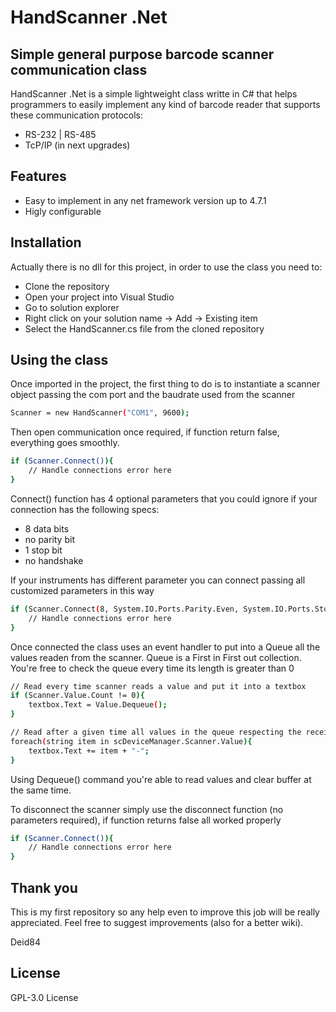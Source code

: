 # HandScanner .Net
## Simple general purpose barcode scanner communication class

HandScanner .Net is a simple lightweight class writte in C# that helps programmers to easily implement any kind of barcode reader that supports these communication protocols:

- RS-232 | RS-485
- TcP/IP (in next upgrades)

## Features

- Easy to implement in any net framework version up to 4.7.1
- Higly configurable

## Installation

Actually there is no dll for this project, in order to use the class you need to:

- Clone the repository
- Open your project into Visual Studio
- Go to solution explorer
- Right click on your solution name -> Add -> Existing item
- Select the HandScanner.cs file from the cloned repository

## Using the class

Once imported in the project, the first thing to do is to instantiate a scanner object passing the com port and the baudrate used from the scanner
```sh
Scanner = new HandScanner("COM1", 9600);
```

Then open communication once required, if function return false, everything goes smoothly.

```sh
if (Scanner.Connect()){
    // Handle connections error here
}
```

Connect() function has 4 optional parameters that you could ignore if your connection has the following specs:

- 8 data bits
- no parity bit
- 1 stop bit
- no handshake

If your instruments has different parameter you can connect passing all customized parameters in this way

```sh
if (Scanner.Connect(8, System.IO.Ports.Parity.Even, System.IO.Ports.StopBits.Two, System.IO.Ports.Handshake.RequestToSend)){
    // Handle connections error here
}
```

Once connected the class uses an event handler to put into a Queue all the values readen from the scanner. Queue is a First in First out collection. You're free to check the queue every time its length is greater than 0

```sh
// Read every time scanner reads a value and put it into a textbox
if (Scanner.Value.Count != 0){
    textbox.Text = Value.Dequeue();
}

// Read after a given time all values in the queue respecting the received order and put it into a textbox separating it with "-"
foreach(string item in scDeviceManager.Scanner.Value){
    textbox.Text += item + "-";
}
```

Using Dequeue() command you're able to read values and clear buffer at the same time.

To disconnect the scanner simply use the disconnect function (no parameters required), if function returns false all worked properly

```sh
if (Scanner.Connect()){
    // Handle connections error here
}
```
## Thank you
This is my first repository so any help even to improve this job will be really appreciated. Feel free to suggest improvements (also for a better wiki).

Deid84

## License

GPL-3.0 License
